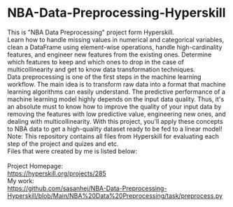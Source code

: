 # NBA-Data-Preprocessing-Hyperskill
This is "NBA Data Preprocessing" project form Hyperskill.<br>
Learn how to handle missing values in numerical and categorical variables, clean a DataFrame using element-wise operations, handle high-cardinality features, and engineer new features from the existing ones. Determine which features to keep and which ones to drop in the case of multicollinearity and get to know data transformation techniques.<br>
Data preprocessing is one of the first steps in the machine learning workflow. The main idea is to transform raw data into a format that machine learning algorithms can easily understand. The predictive performance of a machine learning model highly depends on the input data quality. Thus, it's an absolute must to know how to improve the quality of your input data by removing the features with low predictive value, engineering new ones, and dealing with multicollinearity. With this project, you'll apply these concepts to NBA data to get a high-quality dataset ready to be fed to a linear model!<br>
Note: This repository contains all files from Hyperskill for evaluating each step of the project and quizes and etc.<br>
Files that were created by me is listed below:<br>
<br>
Project Homepage:<br>
https://hyperskill.org/projects/285<br>
My work:<br>
https://github.com/sasanhej/NBA-Data-Preprocessing-Hyperskill/blob/Main/NBA%20Data%20Preprocessing/task/preprocess.py
